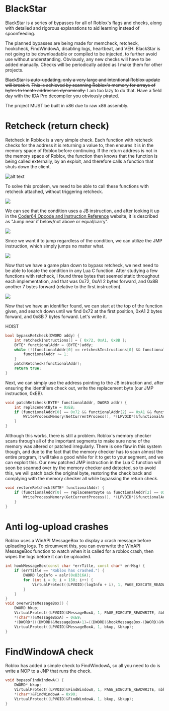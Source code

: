 # BlackStar
BlackStar is a series of bypasses for all of Roblox's flags and checks, along with detailed and rigorous explanations to aid learning instead of spoonfeeding.

The planned bypasses are being made for memcheck, retcheck, hookcheck, FindWindowA, disabling logs, heartbeat, and VEH. BlackStar is not going to be downloadable or compiled to be injected, to further avoid use without understanding. Obviously, any new checks will have to be added manually. Checks will be periodically added as I make them for other projects.

~~BlackStar is auto-updating, only a very large and intentional Roblox update will break it.~~
~~This is achieved by scanning Roblox's memory for arrays of bytes to locate addresses dynamically.~~
I am too lazy to do that. Have a field day with the IDA Pro decompiler you obviously pirated.

The project MUST be built in x86 due to raw x86 assembly.

# Retcheck (return check)

Retcheck in Roblox is a very simple check. Each function with retcheck checks for the address it is returning a value to, then ensures it is in the memory space of Roblox before continuing. If the return address is not in the memory space of Roblox, the function then knows that the function is being called externally, by an exploit, and therefore calls a function that shuts down the client.

![alt text](https://i.gyazo.com/b22b14d1524b483128e7feddcd65ee4f.png)

To solve this problem, we need to be able to call these functions with retcheck attached, without triggering retcheck.  

![](https://i.gyazo.com/34d94757f147c0c1fd0e6582d4d50c67.png)

We can see that the condition uses a JB instruction, and after looking it up in the [Coder64 Opcode and Instruction Reference](http://ref.x86asm.net/coder64.html#x0F02) website, it is described as "Jump near if below/not above or equal/carry". 

![](https://i.gyazo.com/43820dbed96e12f08434d9f55f6e0189.png)

Since we want it to jump regardless of the condition, we can utilize the JMP instruction, which simply jumps no matter what.

![](https://i.gyazo.com/200d23f612162bfb3f1ad34a90677f62.png)

Now that we have a game plan down to bypass retcheck, we next need to be able to locate the condition in any Lua C function. After studying a few functions with retcheck, I found three bytes that seemed static throughout each implementation, and that was 0x72, 0xA1 2 bytes forward, and 0x8B another 7 bytes forward (relative to the first instruction).

![](https://i.gyazo.com/4067f1c0d5acaffd55eb8c6a564a5fad.png)

Now that we have an identifier found, we can start at the top of the function given, and search down until we find 0x72 at the first position, 0xA1 2 bytes forward, and 0x8B 7 bytes forward. Let's write it. 

HOIST

```C++
bool bypassRetcheck(DWORD addy) {
    int retcheckInstructions[] = { 0x72, 0xA1, 0x8B };
    BYTE* functionalAddr = (BYTE*)addy;
    while (!(functionalAddr[0] == retcheckInstructions[0] && functionalAddr[2] == retcheckInstructions[1] && functionalAddr[7] == retcheckInstructions[2])) {
        functionalAddr += 1;
    }
    patchRetcheck(functionalAddr);
    return true;
}
```
Next, we can simply use the address pointing to the JB instruction and, after ensuring the identifiers check out, write the replacement byte (our JMP instruction, 0xEB).

```C++
void patchRetcheck(BYTE* functionalAddr, DWORD addr) {
    int replacementByte = 0xEB;
    if (functionalAddr[0] == 0x72 && functionalAddr[2] == 0xA1 && functionalAddr[7] == 0x8B) {
        WriteProcessMemory(GetCurrentProcess(), *(LPVOID*)&functionalAddr, (LPVOID)&replacementByte, 1, NULL);
    }
}
```

Although this works, there is still a problem. Roblox's memory checker scans through all of the important segments to make sure none of the memory was altered or patched irregularly. There is one flaw in this system though, and due to the fact that the memory checker has to scan almost the entire program, it will take a good while for it to get to your segment, and we can exploit this. Our new patched JMP instruction in the Lua C function will soon be scanned over by the memory checker and detected, so to avoid this, we will patch back the original byte, restoring the check back and complying with the memory checker all while bypassing the return check.

```C++
void restoreRetcheck(BYTE* functionalAddr) {
    if (functionalAddr[0] == replacementByte && functionalAddr[2] == 0xA1 && functionalAddr[7] == 0x8B) {
        WriteProcessMemory(GetCurrentProcess(), *(LPVOID*)&functionalAddr, (LPVOID)&retcheckInstructions[0], 1, NULL);
    }
}
```

# Anti log-upload crashes

Roblox uses a WinAPI MessageBox to display a crash message before uploading logs. To circumvent this, you can overwrite the WinAPI MessageBox function to watch when it is called for a roblox crash, then wipes the logs before it can be uploaded.

```C++
int hookMessageBox(const char *errTitle, const char* errMsg) {
    if (errTitle == "Roblox has crashed.") {
        DWORD logInfo = aslr(0xB316A);
        for (int i = 0; i < 150; i++) {
            VirtualProtect((LPVOID)(logInfo + i), 1, PAGE_EXECUTE_READWRITE, (PDWORD)0x90); //delete logs
        }
    }
}
void overwriteMessageBox() {
    DWORD bkup;
    VirtualProtect((LPVOID)&MessageBoxA, 1, PAGE_EXECUTE_READWRITE, &bkup);
    *(char*)(&MessageBoxA) = 0xE9;
    *(DWORD*)((DWORD)&MessageBoxA+1)=((DWORD)&hookMessageBox-(DWORD)&MessageBoxA)-5;
    VirtualProtect((LPVOID)&MessageBoxA, 1, bkup, &bkup);
}
 ```

 # FindWindowA check

 Roblox has added a simple check to FindWindowA, so all you need to do is write a NOP to a JNP that runs the check.

 ```C++
 void bypassFindWindowA() {
	 DWORD* bkup;
	 VirtualProtect((LPVOID)&FindWindowA, 1, PAGE_EXECUTE_READWRITE, &bkup);
	 *(char*)&FindWindowA = 0x90;
	 VirtualProtect((LPVOID)&FindWindowA, 1, bkup, &bkup);
}
```
